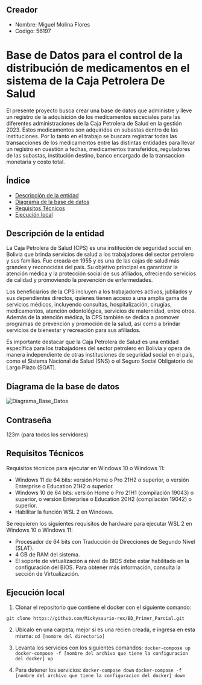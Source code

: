 ## Creador
* Nombre: Miguel Molina Flores
* Codigo: 56197


# Base de Datos para el control de la distribución de medicamentos en el sistema de la Caja Petrolera De Salud

El presente proyecto busca crear una base de datos que administre y lleve un registro de la adquisición de los medicamentos esceciales para las diferentes administraciones de la Caja Petrolera de Salud en la gestión 2023. Estos medicamentos son adquiridos en subastas dentro de las instituciones.
Por lo tanto en el trabajo se buscara registrar todas las transacciones de los medicamentos entre las distintas entidades para llevar un registro en cuestión a fechas, medicamentos transferidos, reguladores de las subastas, institución destino, banco encargado de la transaccion monetaria y costo total.


## Índice

- [Descripción de la entidad](#descripción-de-la-entidad)
- [Diagrama de la base de datos](#diagrama-de-la-base-de-datos)
- [Requisitos Técnicos](#requisitos-técnicos)
- [Ejecución local](#ejecución-local)

## Descripción de la entidad

La Caja Petrolera de Salud (CPS) es una institución de seguridad social en Bolivia que brinda servicios de salud a los trabajadores del sector petrolero y sus familias. Fue creada en 1955 y es una de las cajas de salud más grandes y reconocidas del país. Su objetivo principal es garantizar la atención médica y la protección social de sus afiliados, ofreciendo servicios de calidad y promoviendo la prevención de enfermedades.

Los beneficiarios de la CPS incluyen a los trabajadores activos, jubilados y sus dependientes directos, quienes tienen acceso a una amplia gama de servicios médicos, incluyendo consultas, hospitalización, cirugías, medicamentos, atención odontológica, servicios de maternidad, entre otros. Además de la atención médica, la CPS también se dedica a promover programas de prevención y promoción de la salud, así como a brindar servicios de bienestar y recreación para sus afiliados.

Es importante destacar que la Caja Petrolera de Salud es una entidad específica para los trabajadores del sector petrolero en Bolivia y opera de manera independiente de otras instituciones de seguridad social en el país, como el Sistema Nacional de Salud (SNS) o el Seguro Social Obligatorio de Largo Plazo (SOAT).
## Diagrama de la base de datos

![Diagrama_Base_Datos](DiagramaBaseDatos.png)

## Contraseña
123m (para todos los servidores)

## Requisitos Técnicos

Requisitos técnicos para ejecutar en Windows 10 o Windows 11:

* Windows 11 de 64 bits: versión Home o Pro 21H2 o superior, o versión Enterprise o Education 21H2 o superior.
* Windows 10 de 64 bits: versión Home o Pro 21H1 (compilación 19043) o superior, o versión Enterprise o Education 20H2 (compilación 19042) o superior.
* Habilitar la función WSL 2 en Windows.

Se requieren los siguientes requisitos de hardware para ejecutar WSL 2 en Windows 10 o Windows 11:
* Procesador de 64 bits con Traducción de Direcciones de Segundo Nivel (SLAT).
* 4 GB de RAM del sistema.
* El soporte de virtualización a nivel de BIOS debe estar habilitado en la configuración del BIOS. Para obtener más información, consulta la sección de Virtualización.

## Ejecución local

1. Clonar el repositorio que contiene el docker con el siguiente comando:

  `git clone https://github.com/Mickysaurio-rex/BD_Primer_Parcial.git`

2. Ubicalo en una carpeta, mejor si es una recien creada, e ingresa en esta misma:
  `cd [nombre del directorio]`
  
3. Levanta los servicios con los siguientes comandos:
   `docker-compose up`
   `docker-compose -f [nombre del archivo que tiene la configuracion del docker] up`

4. Para detener los servicios:
   `docker-compose down`
   `docker-compose -f [nombre del archivo que tiene la configuracion del docker] down`
